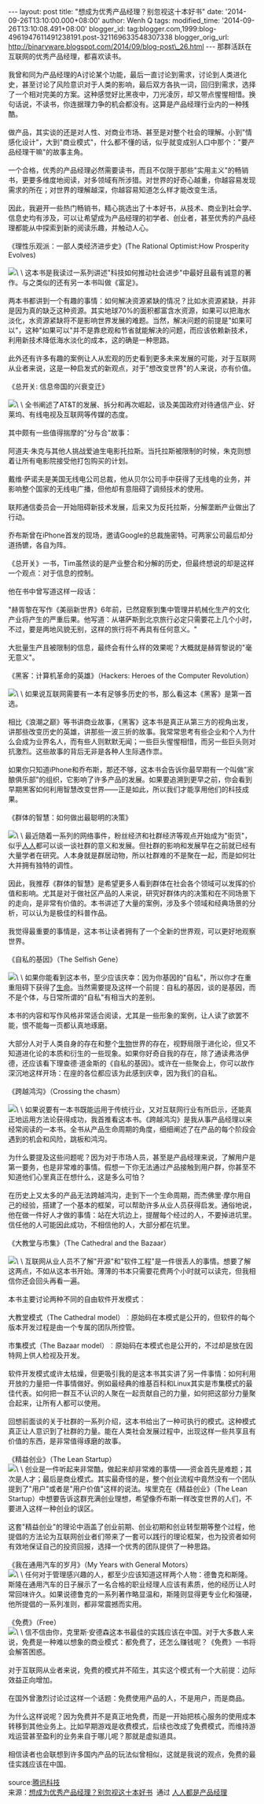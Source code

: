 --- layout: post title: "想成为优秀产品经理？别忽视这十本好书" date:
'2014-09-26T13:10:00.000+08:00' author: Wenh Q tags: modified\_time:
'2014-09-26T13:10:08.491+08:00' blogger\_id:
tag:blogger.com,1999:blog-4961947611491238191.post-321169633548307338
blogger\_orig\_url:
http://binaryware.blogspot.com/2014/09/blog-post\_26.html ---
那群活跃在互联网的优秀产品经理，都喜欢读书。\
\
我曾和同为产品经理的A讨论某个功能，最后一直讨论到需求，讨论到人类进化史，甚至讨论了风险意识对于人类的影响，最后双方各执一词，回归到需求，选择了一个相对完美的方案。这种感觉好比黑夜中，刀光凌厉，却又带点惺惺相惜。换句话说，不读书，你连据理力争的机会都没有。这算是产品经理行业内的一种残酷。\
\
做产品，其实谈的还是对人性、对商业市场、甚至是对整个社会的理解。小到"情感化设计"，大到"商业模式"，什么都不懂的话，似乎就变成别人口中那个："要产品经理干嘛"的故事主角。\
\
一个合格，优秀的产品经理必然需要读书，而且不仅限于那些"实用主义"的畅销书，更要多维度地阅读，对多领域有所涉猎。对世界的好奇心越重，你越容易发现需求的所在；对世界的理解越深，你越容易知道怎么样才能改变生活。\
\
因此，我避开一些热门畅销书，精心挑选出了十本好书，从技术、商业到社会学、信息史均有涉及，可以让希望成为产品经理的初学者、创业者，甚至优秀的产品经理都能从中探索到新的阅读乐趣，并触动人心。\
\
《理性乐观派：一部人类经济进步史》(The Rational Optimist:How Prosperity
Evolves)\
\
![](https://images-blogger-opensocial.googleusercontent.com/gadgets/proxy?url=http%3A%2F%2Fimage.woshipm.com%2Fwp-files%2F2014%2F09%2F9176be98647ff1ed66ac6dc6be906f16.jpg&container=blogger&gadget=a&rewriteMime=image%2F*)\
\
这本书是我读过一系列讲述"科技如何推动社会进步"中最好且最有诚意的著作。与之类似的还有另一本书叫做《富足》。\
\
两本书都讲到一个有趣的事情：如何解决资源紧缺的情况？比如水资源紧缺，并非是因为真的缺乏这种资源。其实地球70%的面积都富含水资源，如果可以把海水淡化，水资源紧缺将不是影响世界发展的难题。当然，解决问题的前提是"如果可以"，这种"如果可以"并不是靠悲观和节省就能解决的问题，而应该依赖新技术，利用新技术降低海水淡化的成本，这的确是一种思路。\
\
此外还有许多有趣的案例让人从宏观的历史看到更多未来发展的可能，对于互联网从业者来说，这是一种启发式的新观点，对于"想改变世界"的人来说，亦有价值。\
\
《总开关: 信息帝国的兴衰变迁》\
\
![](https://images-blogger-opensocial.googleusercontent.com/gadgets/proxy?url=http%3A%2F%2Fimage.woshipm.com%2Fwp-files%2F2014%2F09%2F62fd9de0125f31fba81f8b0d9b5bf407.jpg&container=blogger&gadget=a&rewriteMime=image%2F*)\
\
全书阐述了AT&T的发展、拆分和再次崛起，谈及美国政府对待通信产业、好莱坞、有线电视及互联网等传媒的态度。\
\
其中颇有一些值得揣摩的"分与合"故事：\
\
阿道夫·朱克与其他人挑战爱迪生电影托拉斯。当托拉斯被限制的时候，朱克则想着让所有电影院接受他打包购买的计划。\
\
戴维·萨诺夫是美国无线电公司总裁，他从贝尔公司手中获得了无线电的业务，并影响整个国家的无线电广播，但他却有意阻碍了调频技术的使用。\
\
联邦通信委员会一开始阻碍新技术发展，后来又为反托拉斯，分解垄断产业做出了行动。\
\
乔布斯曾在iPhone首发的现场，邀请Google的总裁施密特。可两家公司最后却分道扬镳，各自为阵。\
\
《总开关》一书，Tim虽然谈的是产业整合和分解的历史，但最终想说的却是这样一个观点：对于信息的控制。\
\
他在书中曾写道这样一段话：\
\
"赫胥黎在写作《美丽新世界》6年前，已然窥察到集中管理并机械化生产的文化产业将产生的严重后果。他写道：从堪萨斯到北京旅行必定只需要花上几个小时，不过，要是两地风貌无别，这样的旅行将不再具有任何意义。"\
\
大批量生产且被限制的信息，最终会有什么样的效果呢？大概就是赫胥黎说的"毫无意义"。\
\
《黑客：计算机革命的英雄》（Hackers: Heroes of the Computer
Revolution）\
\
![](https://images-blogger-opensocial.googleusercontent.com/gadgets/proxy?url=http%3A%2F%2Fimage.woshipm.com%2Fwp-files%2F2014%2F09%2F14de1b6bb040674f75117f18202f352f.jpg&container=blogger&gadget=a&rewriteMime=image%2F*)\
\
如果说互联网需要有一本有足够多历史的书，那么看这本《黑客》是第一首选。\
\
相比《浪潮之巅》等书讲商业故事，《黑客》这本书是真正从第三方的视角出发，讲那些改变历史的英雄，讲那些一波三折的故事。我常常思考有些企业和个人为什么会成为业界名人，而有些人则默默无闻；一些巨头惺惺相惜，而另一些巨头则对抗激烈。这些故事的背后无非是各种人生际遇作祟。\
\
如果你只知道iPhone和乔布斯，那还不够，这本书会告诉你最早期有一个叫做"家酿俱乐部"的组织，它影响了许多产品的发展。如果要追溯到更早之前，你会看到早期黑客如何利用智慧改变世界——正是如此，所以我们才能享用他们的科技成果。\
\
《群体的智慧：如何做出最聪明的决策》\
\
![](https://images-blogger-opensocial.googleusercontent.com/gadgets/proxy?url=http%3A%2F%2Fimage.woshipm.com%2Fwp-files%2F2014%2F09%2F631809cbd9b5d911ae7827a5ff8f5522.jpg&container=blogger&gadget=a&rewriteMime=image%2F*)\
\
最近随着一系列的网络事件，粉丝经济和社群经济等观点开始成为"街货"，似乎[人人](http://stockhtm.finance.qq.com/astock/ggcx/RENN.N.htm)都可以谈一谈社群的意义和发展。但社群的影响和发展早在之前就已经有大量学者在研究。人本身就是群居动物，所以社群难的不是聚在一起，而是如何壮大并拥有独特的调性。\
\
因此，我推荐《群体的智慧》是希望更多人看到群体在社会各个领域可以发挥的价值和影响。尤其是对于做社区产品的人来说，研究好群体内的决策和在不同场景下的走向，是非常有价值的。本书讲述了大量的案例，涉及多个领域和经典场景的分析，可以认为是极佳的科普作品。\
\
我觉得最重要的事情是，这本书让读者拥有了一个全新的世界观，可以更好地观察世界。\
\
《自私的基因》（The Selfish Gene）\
\
![](https://images-blogger-opensocial.googleusercontent.com/gadgets/proxy?url=http%3A%2F%2Fimage.woshipm.com%2Fwp-files%2F2014%2F09%2Fcaca1f8eca8d0d7199f1d2daa0a3ca83.jpg&container=blogger&gadget=a&rewriteMime=image%2F*)\
\
如果你能看到这本书，至少应该庆幸：因为你基因的"自私"，所以你才在重重阻碍下获得了[生命](http://tech.qq.com/all/being1.htm)。当然需要提及这样一个前提：自私的基因，谈的是基因，而不是个体，与日常所谓的"自私"有相当大的差别。\
\
本书的内容和写作风格非常适合阅读，尤其是一些形象的案例，让人读了欲罢不能，恨不能每一页都认真地琢磨。\
\
大部分人对于人类自身的存在和整个[生物](http://tech.qq.com/all/being1.htm)世界的存在，视野局限于进化论，但又不知道进化论的本质和衍生的一些现象。如果你好奇自我的存在，除了通读弗洛伊德，还应该看下理查德·道金斯的《自私的基因》。或许在一些聚会上，你可以故作深沉地这样开场：在座的各位都应该为此感到庆幸，因为我们的自私。\
\
《跨越鸿沟》（Crossing the chasm）\
\
![](https://images-blogger-opensocial.googleusercontent.com/gadgets/proxy?url=http%3A%2F%2Fimage.woshipm.com%2Fwp-files%2F2014%2F09%2F6e3569735a05dd43b6b19631684de412.jpg&container=blogger&gadget=a&rewriteMime=image%2F*)\
\
如果说要有一本书既能运用于传统行业，又对互联网行业有所启示，还能真正地运用方法论获得成功，我首推看这本书。《跨越鸿沟》是我从事产品经理以来经常阅读的一本书。全书从产品生命周期的角度，细细阐述了在产品的每个阶段会遇到的机会和风险，跳板和鸿沟。\
\
为什么要提及这些问题呢？因为对于市场人员，甚至是产品经理来说，了解用户是第一要务，也是非常难的事情。假想一下你无法通过产品接触到用户群，你甚至不知道他们心里真正在想什么，这是多么可怕？\
\
在历史上又太多的产品无法跨越鸿沟，走到下一个生命周期，而杰佛里·摩尔用自己的经验，搭建了一个基本的框架，可以帮助许多从业人员获得启发。通俗地说，他在做一件好人才做的事情：站在大坑边上，提醒每个经过的人，不要掉进坑里。信任他的人可能因此成功，不相信他的人，大部分都在坑里。\
\
《大教堂与市集》（The Cathedral and the Bazaar）\
\
![](https://images-blogger-opensocial.googleusercontent.com/gadgets/proxy?url=http%3A%2F%2Fimage.woshipm.com%2Fwp-files%2F2014%2F09%2Fca1b0222a93082c99ab3186cd284734a.jpg&container=blogger&gadget=a&rewriteMime=image%2F*)\
\
互联网从业人员不了解"开源"和"软件工程"是一件很丢人的事情。想要了解这两点，不如从这本书开始。薄薄的书本只需要花费两个小时就可以读完，但我相信你还会回头再看一遍。\
\
本书主要讨论两种不同的自由软件开发模式︰\
\
大教堂模式（The Cathedral
model）︰原始码在本模式是公开的，但软件的每个版本开发过程是由一个专属的团队所控管。\
\
市集模式（The Bazaar
model）︰原始码在本模式也是公开的，不过却是放在因特网上供人检视及开发。\
\
软件开发模式或许太枯燥，但更吸引我的是这本书其实讲了另一件事情：如何利用开放的力量把一件事情做好。例如最经典的维基百科和Linux其实是市集模式的最佳代表。如何把一群互不认识的人聚在一起贡献自己的力量，如何把这部分力量聚合起来，让所有人都可以使用。\
\
回想前面谈的关于社群的一系列介绍，这本书给出了一种可执行的模式。这种模式真正让人意识到了社群的力量。能在人类社会发展过程中，出现这样一些共享且有价值的东西，是非常值得琢磨的故事。\
\
《精益创业》（The Lean Startup）\
![](https://images-blogger-opensocial.googleusercontent.com/gadgets/proxy?url=http%3A%2F%2Fimage.woshipm.com%2Fwp-files%2F2014%2F09%2Fbcb05249b1ff6562857534793910b4cf.jpg&container=blogger&gadget=a&rewriteMime=image%2F*)\
\
创业是一件听起来非常酷，做起来却非常难的事情——资金首先是难题；其次是人才；最后是商业模式。其实最奇怪的是，整个创业流程中竟然没有一个团队提到了"用户"或者是"用户价值"这样的说法。埃里克在《精益创业》（The
Lean
Startup）中想要告诉这群充满创业理想，希望像乔布斯一样改变世界的人们，不要进入这样一种创业的误区。\
\
这套"精益创业"的理论中涵盖了创业前期、创业初期和创业转型期等整个过程，他提倡的方法论为互联网创业者们带来了一套可以践行的理论框架，也为投资者如何有效地保证自己的投资回报，选择一个优秀的团队提供了一种思路。\
\
《我在通用汽车的岁月》（My Years with General Motors）\
![](https://images-blogger-opensocial.googleusercontent.com/gadgets/proxy?url=http%3A%2F%2Fimage.woshipm.com%2Fwp-files%2F2014%2F09%2Ffaf919527996e44c3df426f1c93938c5.jpg&container=blogger&gadget=a&rewriteMime=image%2F*)\
\
任何对于管理感兴趣的人，都至少应该知道这样两个人物：德鲁克和斯隆。斯隆在通用汽车的日子展示了一名合格的职业经理人应该有素质，他的经历让人时常回味许久。如果说德鲁克的一系列著作略显温和，斯隆则显得更专业化和强硬，他所提倡的一系列准则，都非常震撼而实用。\
\
《免费》（Free）\
![](https://images-blogger-opensocial.googleusercontent.com/gadgets/proxy?url=http%3A%2F%2Fimage.woshipm.com%2Fwp-files%2F2014%2F09%2Fbbab2375d38387b0688bbd97064f3070.jpg&container=blogger&gadget=a&rewriteMime=image%2F*)\
\
信不信由你，克里斯·安德森这本书最佳的实践应该在中国。对于大多数人来说，免费是一种难以想象的商业模式：都免费了，还怎么赚钱呢？《免费》一书将会解答困惑。\
\
对于互联网从业者来说，免费的模式并不陌生，其实这个模式有一个大前提：边际效益正向增加。\
\
在国外曾激烈讨论过这样一个话题：免费使用产品的人，不是用户，而是商品。\
\
为什么这样说呢？因为免费并不是真正地免费，而是一开始把核心服务的使用成本转移到其他业务上。比如早期游戏是收费模式，后续也改成了免费模式，而维持游戏运营甚至盈利的业务来自于哪儿呢？那就是虚拟道具。\
\
相信读者也会联想到许多国内产品的玩法似曾相似，这就是我说的观点，免费的最佳实践应该在中国。\
\
source:[腾讯科技](http://tech.qq.com/a/20140823/005152.htm)
\
来源：[想成为优秀产品经理？别忽视这十本好书](http://www.woshipm.com/pmd/106793.html)  通过 [人人都是产品经理](http://www.woshipm.com/)
